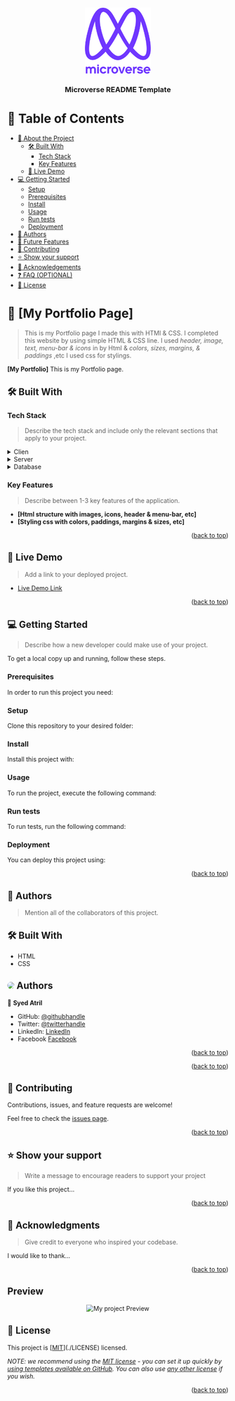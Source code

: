 <a name="readme-top"></a>

<!--1
HOW TO USE:
This is an example of how you may give instructions on setting up your project locally.

Modify this file to match your project and remove sections that don't apply.

REQUIRED SECTIONS:
- Table of Contents
- About the Project
  - Built With
  - Live Demo
- Getting Started
- Authors
- Future Features
- Contributing
- Show your support
- Acknowledgements
- License

OPTIONAL SECTIONS:
- FAQ

After you're finished please remove all the comments and instructions!
-->

<div align="center">
  <!-- You are encouraged to replace this logo with your own! Otherwise you can also remove it. -->
    <img src="https://github.com/didierganthier/hello-microverse-cr-review/blob/master/murple_logo.png" alt="logo" width="150px" />
  <br/>

  <h3><b>Microverse README Template</b></h3>

</div>

<!-- TABLE OF CONTENTS -->

# 📗 Table of Contents

- [📖 About the Project](#about-project)
  - [🛠 Built With](#built-with)
    - [Tech Stack](#tech-stack)
    - [Key Features](#key-features)
  - [🚀 Live Demo](#live-demo)
- [💻 Getting Started](#getting-started)
  - [Setup](#setup)
  - [Prerequisites](#prerequisites)
  - [Install](#install)
  - [Usage](#usage)
  - [Run tests](#run-tests)
  - [Deployment](#triangular_flag_on_post-deployment)
- [👥 Authors](#authors)
- [🔭 Future Features](#future-features)
- [🤝 Contributing](#contributing)
- [⭐️ Show your support](#support)
- [🙏 Acknowledgements](#acknowledgements)
- [❓ FAQ (OPTIONAL)](#faq)
- [📝 License](#license)

<!-- PROJECT DESCRIPTION -->

# 📖 [My Portfolio Page] <a name="about-project"></a>

> This is my Portfolio page I made this with HTMl & CSS. I completed this website by using simple HTML & CSS line. I used _header, image, text, menu-bar & icons_ in by Html & _colors, sizes, margins, & paddings_ ,etc I used css for stylings.

**[My Portfolio]** This is my Portfolio page.

## 🛠 Built With <a name="built-with"></a>

### Tech Stack <a name="tech-stack"></a>

> Describe the tech stack and include only the relevant sections that apply to your project.

<details>
  <summary>Clien</summary>
  <ul>
    <li><a href="https://www.w3schools.com/html/">HTML</a></li>
     <li><a href="https://www.w3schools.com/css/">CSS</a></li>
  </ul>
</details>

<details>
  <summary>Server</summary>
  <ul>
    <li>N/A</li>
  </ul>
</details>

<details>
<summary>Database</summary>
  <ul>
    <li>N/A</li>
  </ul>
</details>

<!-- Features -->

### Key Features <a name="key-features"></a>

> Describe between 1-3 key features of the application.

- **[Html structure with images, icons, header & menu-bar, etc]**
- **[Styling css with colors, paddings, margins & sizes, etc]**

<p align="right">(<a href="#readme-top">back to top</a>)</p>

<!-- LIVE DEMO -->

## 🚀 Live Demo <a name="live-demo"></a>

> Add a link to your deployed project.

- [Live Demo Link](https://yourdeployedapplicationlink.com)

<p align="right">(<a href="#readme-top">back to top</a>)</p>

<!-- GETTING STARTED -->

## 💻 Getting Started <a name="getting-started"></a>

> Describe how a new developer could make use of your project.

To get a local copy up and running, follow these steps.

### Prerequisites

In order to run this project you need:

<!--
Example command:

```sh
 gem install rails
```
 -->

### Setup

Clone this repository to your desired folder:

<!--
Example commands:

```sh
  cd my-folder
  git clone git@github.com:myaccount/my-project.git
```
--->

### Install

Install this project with:

<!--
Example command:

```sh
  cd my-project
  gem install
```
--->

### Usage

To run the project, execute the following command:

<!--
Example command:

```sh
  rails server
```
--->

### Run tests

To run tests, run the following command:

<!--
Example command:

```sh
  bin/rails test test/models/article_test.rb
```
--->

### Deployment

You can deploy this project using:

<!--
Example:

```sh

```
 -->

<p align="right">(<a href="#readme-top">back to top</a>)</p>

<!-- AUTHORS -->

## 👥 Authors <a name="authors"></a>

> Mention all of the collaborators of this project.

## 🛠 Built With <a name="built-with"></a>
- HTML
- CSS

## <img src="https://scontent.fisb6-1.fna.fbcdn.net/v/t39.30808-1/244664695_100276912439806_3650167602209431250_n.jpg?stp=dst-jpg_p200x200&_nc_cat=111&ccb=1-7&_nc_sid=7206a8&_nc_eui2=AeHOoS20TXUIBI-cKLdq7MyDYfDGj-ys0nFh8MaP7KzScV84n31f_TIamvcf7BRqujzs8jBIhO4AIjnmOxsw6aFp&_nc_ohc=S8v8SjRuzX8AX9Ic0VN&_nc_ht=scontent.fisb6-1.fna&oh=00_AfAN8Wp-6faZ5xU0_Wa00X4SwPTDWgCh1N3eq1-Uska-eg&oe=63C2EE23" border-radisu="50%" width="30px" style="border-radius: 50%;"> Authors <a name="authors"></a>
👤 **Syed Atril**

- GitHub: [@githubhandle](https://github.com/Atril33)
- Twitter: [@twitterhandle](https://twitter.com/AtrilSyed)
- LinkedIn: [LinkedIn](https://www.linkedin.com/in/syed-atril-831696248/)
- Facebook [Facebook](https://web.facebook.com/profile.php?id=100073724910623)

<p align="right">(<a href="#readme-top">back to top</a>)</p>

<!-- FUTURE FEATURES -->

<p align="right">(<a href="#readme-top">back to top</a>)</p>

<!-- CONTRIBUTING -->

## 🤝 Contributing <a name="contributing"></a>

Contributions, issues, and feature requests are welcome!

Feel free to check the [issues page](../../issues/).

<p align="right">(<a href="#readme-top">back to top</a>)</p>

<!-- SUPPORT -->

## ⭐️ Show your support <a name="support"></a>

> Write a message to encourage readers to support your project

If you like this project...

<p align="right">(<a href="#readme-top">back to top</a>)</p>

<!-- ACKNOWLEDGEMENTS -->

## 🙏 Acknowledgments <a name="acknowledgements"></a>

> Give credit to everyone who inspired your codebase.

I would like to thank...

<p align="right">(<a href="#readme-top">back to top</a>)</p>


## Preview
<div align="center">
 <img src="https://lh3.googleusercontent.com/fife/AAbDypB7vIy9eS-KgbCYzr_yirhTV7GeTLGB7Kv4j6nYS-KAoGL-J3UikhSQwPioM45KaOO0USLgtGTa2juqNiUfzOu2A4NZrvOQH-_8DPPOOA5TtH94LWdAc5sna0m0NfPu-ITyxJ2MFlsVn_tsDLu0JQIEQSAD3KZ6Y1r1or1LtLbslMY1vSNZ_Bv1I3lj_ZjIIcuU9bFAIIjlFgkd3dBkzRbx-ORSqyj6AmCezzR0Md_LM__2u0IYoixmqc6ul-wEVMLuzTfvjd5GKx_JP8BUxxEvUQaXpGXmQKXvjF4hskgUg4vMOcNEozV4KGWj2EBJSNScke-6Z9vSspOOxfwj9laN_udnsV5HXEspcqMD_iSkOqmxik3uKhPBQ_KqbZeyUY15WWkxmEZOg7JypGjLotOfmmCo_OFrcDVuGp_bDgXL1EqkXeJpIpRs_3E2FIw1pzPwhnIwNT2XaT06IzHg1PxXxTtlhUF6uQbgXPDXRx5YjRN5YKpSe97sL_Pz7wtf-cgCoXwb9_sLDOuC10YO-qbMPQcFvrAD4iX9haxbJBkHTBZbBISn8rZX_X8RIBF4QCEw7Hsgog1xfrmeS9XsWc5wc1u987-rMhkR4TGJsSwX-x_ad2W-RIOcTFDcrGbS29bfMuQs_tWZTOvSvLlMIRrtCoUY5pesSjnXif_cH2FCN5IDuX5aSM0fUmkNfXTw3FOoBo9T6mC73n-q9pxVEHmpG79tkEmwjvdlGZieqWD1qKHxSSk8hvdd3qPuJF4Vkj7Th9QSuJFrIreRsczxaCI4vERnXr5ELw03rYTU3MxF0BeT1iKj2Tv-PYfNLFtanGDFQIuHSrLuepDG6STQ0m7RIHJfFWaAM4ep7gUV9VIguqNkX1rK8R12Usbt5BUiVfvH69msFLYHXPvk1oC0Qu_ICnH4oWtcgKqyJ0DqUTD190losXDrrQhKnD5ZNNamU6S7gohyMO_I93YGidAsv1a3ZO5W87ufMUKsXEm72dyvh66ziQEUP289ZtY7zev1ahz2wmpFEeOWEuqiNP0y0IsGbhTmwUPov7T9SPe23s4Zp50p75D0Eg86nHU92Rmqt9EXTuylhcPEnLguluAayh7mdJPTLXQz_vu2_UOfssCF11sWNcRFiu8KRSDXhMA9FANGLeyt4hPs8tKxP9H0XDTN0Z1QEH8vlwCjE6cepTB_QqhQBk8W_om12k5I7Wq7acXIXbqfZqg2dqS4_DcdkQkq35cscQ8r7rXo9wkQHHdSedOSkLphldoAA9aphzQ71vGxMMX2nUK_P2MZfPQS8-yVwp94FQKWr4z7SBykW4pg-ZX0j1H8a9GYlogG1GcIyVIR_hPaRTo_ogIWcPpB3QWx4R05NVPVHiYnDrvqE6zgJzs8WhpeTQhegfi2x1fcIC2G1TTmwfEjXwkm-xjtk9YZ5ujP1OvrG72mZ9eXM1JNus_fxEbh_I2XfQyG3Q9T2YgorxC0eY0Fjqhn8Vg=w1366-h617" alt="My project Preview">
  </div>

<!-- LICENSE -->

## 📝 License <a name="license"></a>

This project is [[MIT](https://choosealicense.com/licenses/mit/)](./LICENSE) licensed.

_NOTE: we recommend using the [MIT license](https://choosealicense.com/licenses/mit/) - you can set it up quickly by [using templates available on GitHub](https://docs.github.com/en/communities/setting-up-your-project-for-healthy-contributions/adding-a-license-to-a-repository). You can also use [any other license](https://choosealicense.com/licenses/) if you wish._

<p align="right">(<a href="#readme-top">back to top</a>)</p>
